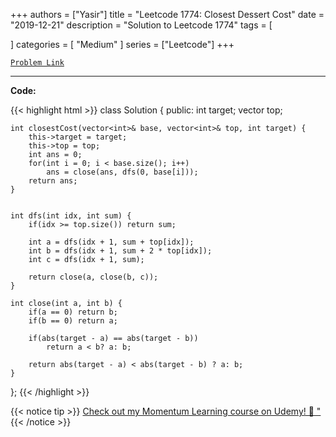 
+++
authors = ["Yasir"]
title = "Leetcode 1774: Closest Dessert Cost"
date = "2019-12-21"
description = "Solution to Leetcode 1774"
tags = [
    
]
categories = [
    "Medium"
]
series = ["Leetcode"]
+++



[`Problem Link`](https://leetcode.com/problems/closest-dessert-cost/description/)

---

**Code:**

{{< highlight html >}}
class Solution {
public:
    int target;
    vector<int> top;
    
    int closestCost(vector<int>& base, vector<int>& top, int target) {
        this->target = target;
        this->top = top;
        int ans = 0;
        for(int i = 0; i < base.size(); i++)
            ans = close(ans, dfs(0, base[i]));
        return ans;
    }
    
    
    int dfs(int idx, int sum) {
        if(idx >= top.size()) return sum;
        
        int a = dfs(idx + 1, sum + top[idx]);
        int b = dfs(idx + 1, sum + 2 * top[idx]);
        int c = dfs(idx + 1, sum);
        
        return close(a, close(b, c));
    }
    
    int close(int a, int b) {
        if(a == 0) return b;
        if(b == 0) return a;
        
        if(abs(target - a) == abs(target - b))
            return a < b? a: b;
        
        return abs(target - a) < abs(target - b) ? a: b;
    }
};
{{< /highlight >}}


{{< notice tip >}}
[Check out my Momentum Learning course on Udemy! 🚀 "](https://www.udemy.com/course/blind-75-the-data-structures-and-algorithms-essentials/)
{{< /notice >}}


